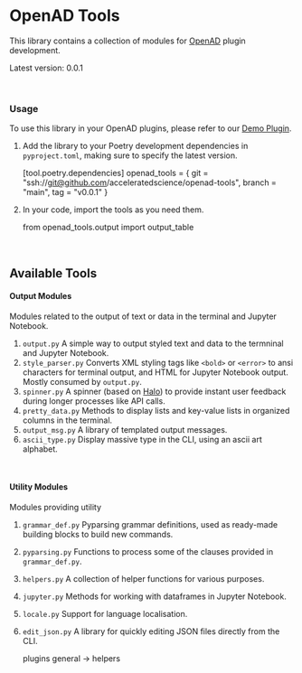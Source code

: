 # OpenAD Tools

This library contains a collection of modules for [OpenAD](https://github.com/acceleratedscience/open-ad-toolkit) plugin development.

<!-- When updating version, please also update below under ### Usage -->
Latest version: 0.0.1

<br>

### Usage

To use this library in your OpenAD plugins, please refer to our [Demo Plugin](https://github.com/acceleratedscience/openad-plugin-demo).

1. Add the library to your Poetry development dependencies in `pyproject.toml`, making sure to specify the latest version.

    <!-- Make sure to update version here -->
    [tool.poetry.dependencies]
    openad_tools = { git = "ssh://git@github.com/acceleratedscience/openad-tools", branch = "main", tag = "v0.0.1" }

2. In your code, import the tools as you need them.

    from openad_tools.output import output_table

<br>

## Available Tools

#### Output Modules

Modules related to the output of text or data in the terminal and Jupyter Notebook.

1.  `output.py`
    A simple way to output styled text and data to the termninal and Jupyter Notebook.
2.  `style_parser.py`
    Converts XML styling tags like `<bold>` or `<error>` to ansi characters for terminal output, and HTML for Jupyter Notebook output. Mostly consumed by `output.py`.
3.  `spinner.py`
    A spinner (based on [Halo](https://pypi.org/project/halo)) to provide instant user feedback during longer processes like API calls.
4.  `pretty_data.py`
    Methods to display lists and key-value lists in organized columns in the terminal.
5.  `output_msg.py`
    A library of templated output messages.
6.  `ascii_type.py`
    Display massive type in the CLI, using an ascii art alphabet.

<br>

#### Utility Modules

Modules providing utility

1.  `grammar_def.py`
    Pyparsing grammar definitions, used as ready-made building blocks to build new commands.
2.  `pyparsing.py`
    Functions to process some of the clauses provided in `grammar_def.py`.
3.  `helpers.py`
    A collection of helper functions for various purposes.
4.  `jupyter.py`
    Methods for working with dataframes in Jupyter Notebook.
5.  `locale.py`
    Support for language localisation.
6.  `edit_json.py`
    A library for quickly editing JSON files directly from the CLI.


    plugins
    general -> helpers